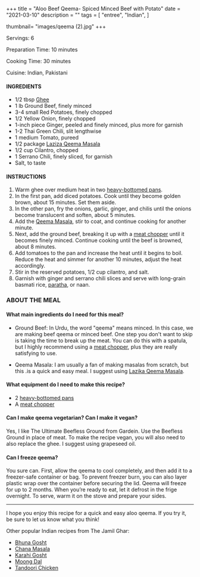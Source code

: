 +++
title = "Aloo Beef Qeema- Spiced Minced Beef with Potato"
date = "2021-03-10"
description = ""
tags = [
    "entree",
    "Indian",
 ]
   
thumbnail= "images/qeema (2).jpg"
+++

Servings: 6 <!--more-->

Preparation Time: 10 minutes 

Cooking Time: 30 minutes 

Cuisine: Indian, Pakistani

#### INGREDIENTS 

* 1/2 tbsp [Ghee](https://amzn.to/2ZkJkrW) 
* 1 lb Ground Beef, finely minced 
* 3-4 small Red Potatoes, finely chopped 
* 1/2 Yellow Onion, finely chopped 
* 1-inch piece Ginger, peeled and finely minced, plus more for garnish
* 1-2 Thai Green Chili, slit lengthwise 
* 1 medium Tomato, pureed 
* 1/2 package [Laziza Qeema Masala](https://amzn.to/3b4Y4B0)
* 1/2 cup Cilantro, chopped
* 1 Serrano Chili, finely sliced, for garnish
* Salt, to taste 

#### INSTRUCTIONS 

1. Warm ghee over medium heat in two [heavy-bottomed pans](https://amzn.to/3EXs3ZG).  
2. In the first pan, add diced potatoes. Cook until they become golden brown, about 15 minutes. Set them aside.
3. In the other pan, fry the onions, garlic, ginger, and chilis until the onions become translucent and soften, about 5 minutes. 
4. Add the [Qeema Masala](https://amzn.to/3b4Y4B0), stir to coat, and continue cooking for another minute.
5. Next, add the ground beef, breaking it up with a [meat chopper](https://amzn.to/2OoDZhv) until it becomes finely minced. Continue cooking until the beef is browned, about 8 minutes. 
6. Add tomatoes to the pan and increase the heat until it begins to boil. Reduce the heat and simmer for another 10 minutes, adjust the heat accordingly. 
7. Stir in the reserved potatoes, 1/2 cup cilantro, and salt. 
8. Garnish with ginger and serrano chili slices and serve with long-grain basmati rice, [paratha](https://www.jamilghar.com/recipe/paratha/), or naan. 

### ABOUT THE MEAL 

#### What main ingredients do I need for this meal? 

* Ground Beef: In Urdu, the word "qeema" means minced. In this case, we are making beef qeema or minced beef. One step you don't want to skip is taking the time to break up the meat. You can do this with a spatula, but I highly recommend using a [meat chopper](https://amzn.to/2OoDZhv), plus they are really satisfying to use.

* Qeema Masala: I am usually a fan of making masalas from scratch, but this .is a quick and easy meal. I suggest using [Lazika Qeema Masala](https://amzn.to/2Ohfras).

#### What equipment do I need to make this recipe?

* 2 [heavy-bottomed pans](https://amzn.to/3EXs3ZG)
* A [meat chopper](https://amzn.to/2OoDZhv)

#### Can I make qeema vegetarian? Can I make it vegan?

Yes, I like The Ultimate Beefless Ground from Gardein. Use the Beefless Ground in place of meat. To make the recipe vegan, you will also need to also replace the ghee. I suggest using grapeseed oil.

#### Can I freeze qeema?

You sure can. First, allow the qeema to cool completely, and then add it to a freezer-safe container or bag. To prevent freezer burn, you can also layer plastic wrap over the container before securing the lid. Qeema will freeze for up to 2 months. When you’re ready to eat, let it defrost in the frige overnight. To serve, warm it on the stove and prepare your sides.

----

I hope you enjoy this recipe for a quick and easy aloo qeema. If you try it, be sure to let us know what you think!

Other popular Indian recipes from The Jamil Ghar:
* [Bhuna Gosht](https://www.jamilghar.com/recipe/bhuna_gosht/)
* [Chana Masala](https://www.jamilghar.com/recipe/chana_masala/)
* [Karahi Gosht](https://www.jamilghar.com/recipe/gosht_karahi/)
* [Moong Dal](https://www.jamilghar.com/recipe/moong_dal/)
* [Tandoori Chicken](https://www.jamilghar.com/recipe/tandoori_chicken/)
